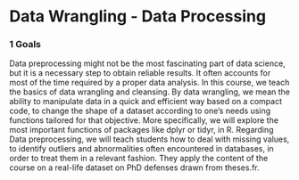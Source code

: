 # Data Wrangling - Data Processing


### 1  Goals
Data preprocessing might not be the most fascinating part of data science, but it is a necessary step to obtain reliable results. It often accounts for most of the time required by a proper data analysis. In this course, we teach the basics of data wrangling and cleansing. By data wrangling, we mean the ability to manipulate data in a quick and efficient way based on a compact code, to change the shape of a dataset according to one’s needs using functions tailored for that objective. More specifically, we will explore the most important functions of packages like dplyr or tidyr, in R. Regarding Data preprocessing, we will teach students how to deal with missing values, to identify outliers and abnormalities often encountered in databases, in order to treat them in a relevant fashion. They apply the content of the course on a real-life dataset on PhD defenses drawn from theses.fr.
